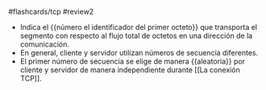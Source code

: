 #flashcards/tcp
#review2 

- Indica el {{número el identificador del primer octeto}} que transporta el segmento con respecto al flujo total de octetos en una dirección de la comunicación.
- En general, cliente y servidor utilizan números de secuencia diferentes.
- El primer número de secuencia se elige de manera {{aleatoria}} por cliente y servidor de manera independiente durante [[La conexión TCP]].